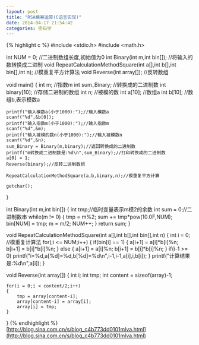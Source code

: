 ```yaml
---
layout: post
title: "RSA模幂运算(C语言实现)"
date: 2014-04-17 21:54:42
categories: 密码学
---
```

{% highlight c %}
#include <stdio.h>
#include <math.h>

int NUM = 0; //二进制数组长度,初始值为0
int Binary(int m,int bin[]); //将输入的数转换成二进制
void RepeatCalculationMethodSquare(int a[],int b[],int bin[],int n); //模重复平方计算法
void Reverse(int array[]); //反转数组

void main()
{
	int m; //指数m
	int sum_Binary; //转换成的二进制数
	int binary[10]; //存储二进制的数组
	int n; //被模的数
	int a[10]; //数组a
	int b[10]; //数组b,表示模数a

	printf("输入模数a(小于1000):");//输入模数a
	scanf("%d",&b[0]);
	printf("输入指数m(小于1000):");//输入指数m
	scanf("%d",&m);
	printf("输入被模的数n(小于1000):");//输入被模数n
	scanf("%d",&n);
	sum_Binary = Binary(m,binary);//返回转换成的二进制数
	printf("m转换成二进制数是:%d\n",sum_Binary);//打印转换成的二进制数
	a[0] = 1;
	Reverse(binary);//反转二进制数组

	RepeatCalculationMethodSquare(a,b,binary,n);//模重复平方计算

	getchar();
}

int Binary(int m,int bin[])
{
	int tmp;//临时变量表示m模2的余数 
	int sum = 0;//二进制数串
	while(m != 0)
	{
		tmp = m%2;
		sum += tmp*pow(10.0F,NUM);
		bin[NUM] = tmp;
		m = m/2;
		NUM++;
	}
	return sum;
}

void RepeatCalculationMethodSquare(int a[],int b[],int bin[],int n)
{
	int i = 0;
//模重复计算法
	for(;i <= NUM;i++)
	{
		if(bin[i] == 1)
		{
			a[i+1] = a[i]*b[i]%n;
			b[i+1] = b[i]*b[i]%n; 
		}
		else
		{
			a[i+1] = a[i]%n;
			b[i+1] = b[i]*b[i]%n;
		}
		if(i-1 >= 0)
		printf("i=%d,a[%d]=%d,b[%d]=%d\n",i-1,i-1,a[i],i,b[i]);
	}
	printf("计算结果是:%d\n",a[i]);
}

void Reverse(int array[])
{
	int i;
	int tmp;
	int content = sizeof(array)-1;

	for(i = 0;i < content/2;i++)
	{
		tmp = array[content-i];
		array[content-i] = array[i];
		array[i] = tmp;
	}
}
{% endhighlight %}
[http://blog.sina.com.cn/s/blog_c4b773dd0101mlva.html](http://blog.sina.com.cn/s/blog_c4b773dd0101mlva.html)